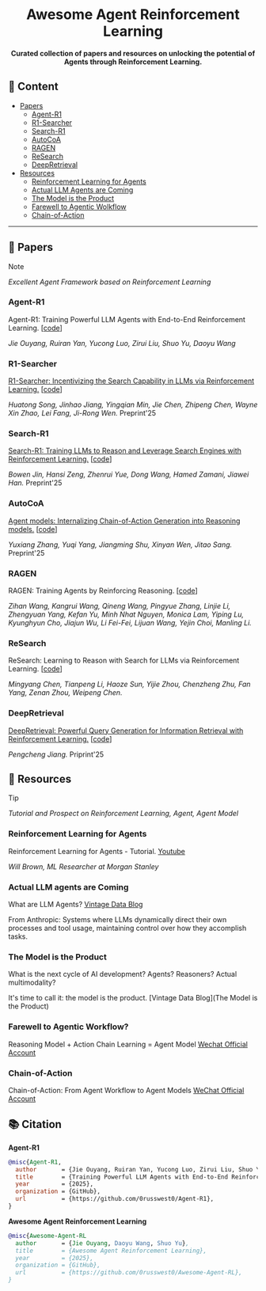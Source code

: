 <h1 align="center">Awesome Agent Reinforcement Learning </h1>

<p align="center">
    <b> Curated collection of papers and resources on unlocking the potential of Agents through Reinforcement Learning. </b>
</p>


## 📖 Content

- [Papers](#papers)
  - [Agent-R1](#agent-r1)
  - [R1-Searcher](#r1-searcher)
  - [Search-R1](#search-r1)
  - [AutoCoA](#autocoa)
  - [RAGEN](#ragen)
  - [ReSearch](#research)
  - [DeepRetrieval](#deepretrieval)
- [Resources](#resources)
  - [Reinforcement Learning for Agents](#reinforcement-learning-for-agents)
  - [Actual LLM Agents are Coming](#actual-llm-agents-are-coming)
  - [The Model is the Product](#the-model-is-the-product)
  - [Farewell to Agentic Wolkflow](#farewell-to-agentic-workflow)
  - [Chain-of-Action](#chain-of-action)

---



## 📄 Papers

> [!NOTE]
>
> *Excellent Agent Framework based on Reinforcement Learning*

### Agent-R1

Agent-R1: Training Powerful LLM Agents with End-to-End Reinforcement Learning. [[code](https://github.com/0russwest0/Agent-R1)]

*Jie Ouyang, Ruiran Yan, Yucong Luo, Zirui Liu, Shuo Yu, Daoyu Wang*

### R1-Searcher

[R1-Searcher: Incentivizing the Search Capability in LLMs via Reinforcement Learning.](https://arxiv.org/abs/2503.05592) [[code](https://github.com/RUCAIBox/R1-Searcher)]

*Huatong Song, Jinhao Jiang, Yingqian Min, Jie Chen, Zhipeng Chen, Wayne Xin Zhao, Lei Fang, Ji-Rong Wen.*  Preprint'25

### Search-R1

[Search-R1: Training LLMs to Reason and Leverage Search Engines with Reinforcement Learning.](https://arxiv.org/abs/2503.09516) [[code](https://github.com/PeterGriffinJin/Search-R1)]

*Bowen Jin, Hansi Zeng, Zhenrui Yue, Dong Wang, Hamed Zamani, Jiawei Han.*  Preprint'25

### AutoCoA

[Agent models: Internalizing Chain-of-Action Generation into Reasoning models.](https://arxiv.org/abs/2503.06580) [[code](https://github.com/ADaM-BJTU/AutoCoA)]

*Yuxiang Zhang, Yuqi Yang, Jiangming Shu, Xinyan Wen, Jitao Sang.*  Preprint'25

### RAGEN

RAGEN: Training Agents by Reinforcing Reasoning. [[code](https://github.com/ZihanWang314/RAGEN)]

*Zihan Wang, Kangrui Wang, Qineng Wang, Pingyue Zhang, Linjie Li, Zhengyuan Yang, Kefan Yu, Minh Nhat Nguyen, Monica Lam, Yiping Lu, Kyunghyun Cho, Jiajun Wu, Li Fei-Fei, Lijuan Wang, Yejin Choi, Manling Li.* 

### ReSearch

ReSearch: Learning to Reason with Search for LLMs via Reinforcement Learning. [[code](https://github.com/Agent-RL/ReSearch)]

*Mingyang Chen, Tianpeng Li, Haoze Sun, Yijie Zhou, Chenzheng Zhu, Fan Yang, Zenan Zhou, Weipeng Chen.*

### DeepRetrieval

[DeepRetrieval: Powerful Query Generation for Information Retrieval with Reinforcement Learning.](https://arxiv.org/abs/2503.00223) [[code](https://github.com/pat-jj/DeepRetrieval)]

*Pengcheng Jiang.*  Priprint'25

## 🎁 Resources

> [!TIP]
>
> *Tutorial and Prospect on Reinforcement Learning, Agent, Agent Model*

### Reinforcement Learning for Agents

Reinforcement Learning for Agents - Tutorial. [Youtube](https://www.youtube.com/watch?v=JIsgyk0Paic)

*Will Brown, ML Researcher at Morgan Stanley*

### Actual LLM agents are Coming

What are LLM Agents? [Vintage Data Blog](https://vintagedata.org/blog/posts/designing-llm-agents)

From Anthropic: Systems where LLMs dynamically direct their own processes and tool usage, maintaining control over how they accomplish tasks.

### The Model is the Product

What is the next cycle of AI development? Agents? Reasoners? Actual multimodality?

It's time to call it: the model is the product. [Vintage Data Blog](The Model is the Product)

### Farewell to Agentic Workflow?

Reasoning Model + Action Chain Learning = Agent Model  [Wechat Official Account](https://mp.weixin.qq.com/s/dDtFp4yaZuGYAvcP7qkD7w)

### Chain-of-Action

Chain-of-Action: From Agent Workflow to Agent Models  [WeChat Official Account](https://mp.weixin.qq.com/s/aAW7gD_5gQ_DyhRLCfMjDw)



## 📚 Citation

**Agent-R1**

```bibtex
@misc{Agent-R1,
  author       = {Jie Ouyang, Ruiran Yan, Yucong Luo, Zirui Liu, Shuo Yu},
  title        = {Training Powerful LLM Agents with End-to-End Reinforcement Learning},
  year         = {2025},
  organization = {GitHub},
  url          = {https://github.com/0russwest0/Agent-R1},
}
```

**Awesome Agent Reinforcement Learning**

```bibtex
@misc{Awesome-Agent-RL
  author       = {Jie Ouyang, Daoyu Wang, Shuo Yu},
  title        = {Awesome Agent Reinforcement Learning},
  year         = {2025},
  organization = {GitHub},
  url          = {https://github.com/0russwest0/Awesome-Agent-RL},
}
```

